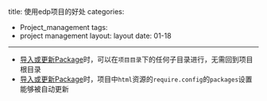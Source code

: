 title: 使用edp项目的好处
categories:
- Project_management
tags:
-  project management
layout:
    layout
date:
    01-18
---


+ [导入或更新Package](/Doc/Package-management/3-instlAndUse/)时，可以在`项目目录`下的任何子目录进行，无需回到项目根目录
+ [导入或更新Package](/Doc/Package-management/3-instlAndUse/)时，项目中`html`资源的`require.config`的`packages`设置能够被自动更新